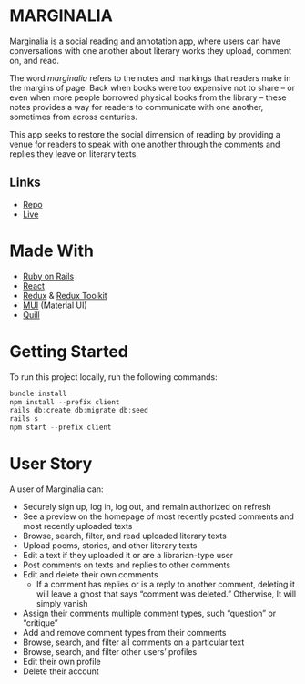 # MARGINALIA

Marginalia is a social reading and annotation app, where users can have conversations with one another about literary works they upload, comment on, and read.  

The word *marginalia* refers to the notes and markings that readers make in the margins of page. Back when books were too expensive not to share – or even when more people borrowed physical books from the library – these notes provides a way for readers to communicate with one another, sometimes from across centuries.  

This app seeks to restore the social dimension of reading by providing a venue for readers to speak with one another through the comments and replies they leave on literary texts.  

## Links
- [Repo](https://github.com/alecmagnet/marginalia)
- [Live](https://magnets-marginalia.herokuapp.com/about)

# Made With

- [Ruby on Rails](https://rubyonrails.org/) 
- [React](https://reactjs.org/)
- [Redux](https://redux.js.org/) & [Redux Toolkit](https://redux-toolkit.js.org/)
- [MUI](https://mui.com/) (Material UI)
- [Quill](https://quilljs.com/)

# Getting Started

To run this project locally, run the following commands:
<br />

```javascript
bundle install
npm install --prefix client
rails db:create db:migrate db:seed
rails s
npm start --prefix client
```

# User Story

A user of Marginalia can:

* Securely sign up, log in, log out, and remain authorized on refresh
* See a preview on the homepage of most recently posted comments and most recently uploaded texts 
* Browse, search, filter, and read uploaded literary texts
* Upload poems, stories, and other literary texts
* Edit a text if they uploaded it or are a librarian-type user
* Post comments on texts and replies to other comments
* Edit and delete their own comments
  * If a comment has replies or is a reply to another comment, deleting it will leave a ghost that says “comment was deleted.” Otherwise, It will simply vanish
* Assign their comments multiple comment types, such “question” or “critique”
* Add and remove comment types from their comments
* Browse, search, and filter all comments on a particular text
* Browse, search, and filter other users’ profiles
* Edit their own profile
* Delete their account


